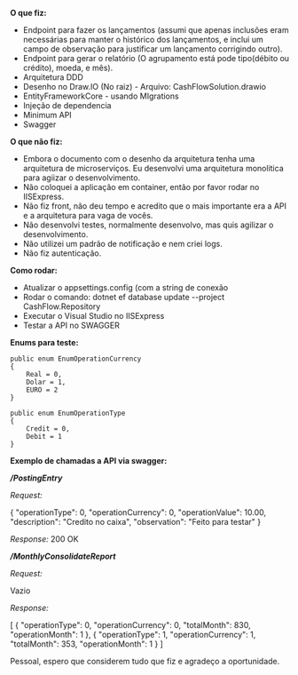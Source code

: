 **O que fiz:**

- Endpoint para fazer os lançamentos (assumi que apenas inclusões eram necessárias para manter o histórico dos lançamentos, e inclui um campo de observação para justificar um lançamento corrigindo outro).
- Endpoint para gerar o relatório (O agrupamento está pode tipo(débito ou crédito), moeda, e mês).
- Arquitetura DDD
- Desenho no Draw.IO (No raiz) - Arquivo: CashFlowSolution.drawio
- EntityFrameworkCore - usando MIgrations
- Injeção de dependencia
- Minimum API
- Swagger

**O que não fiz:**

- Embora o documento com o desenho da arquitetura tenha uma arquitetura de microserviços. Eu desenvolvi uma arquitetura monolitica para agiizar o desenvolvimento.
- Não coloquei a aplicação em container, então por favor rodar no IISExpress.
- Não fiz front, não deu tempo e acredito que o mais importante era a API e a arquitetura para vaga de vocês.
- Não desenvolvi testes, normalmente desenvolvo,  mas quis agilizar o desenvolvimento.
- Não utilizei um padrão de notificação e nem criei logs.
- Não fiz autenticação.

**Como rodar:**

- Atualizar o appsettings.config (com a string de conexão
- Rodar o comando:  dotnet ef database update --project CashFlow.Repository
- Executar o Visual Studio no IISExpress
- Testar a API no SWAGGER


**Enums para teste:**

    public enum EnumOperationCurrency
    {
        Real = 0,
        Dolar = 1,
        EURO = 2
    }
	
	public enum EnumOperationType
    {
        Credit = 0,
        Debit = 1
    }

**Exemplo de chamadas a API via swagger:**

***/PostingEntry***

_Request:_

{
  "operationType": 0,
  "operationCurrency": 0,
  "operationValue": 10.00,
  "description": "Credito no caixa",
  "observation": "Feito para testar"
}

_Response:_
	200 OK

***/MonthlyConsolidateReport***

_Request:_

Vazio

_Response:_ 

[
  {
    "operationType": 0,
    "operationCurrency": 0,
    "totalMonth": 830,
    "operationMonth": 1
  },
  {
    "operationType": 1,
    "operationCurrency": 1,
    "totalMonth": 353,
    "operationMonth": 1
  }
]


Pessoal, espero que considerem tudo que fiz e agradeço a oportunidade.
